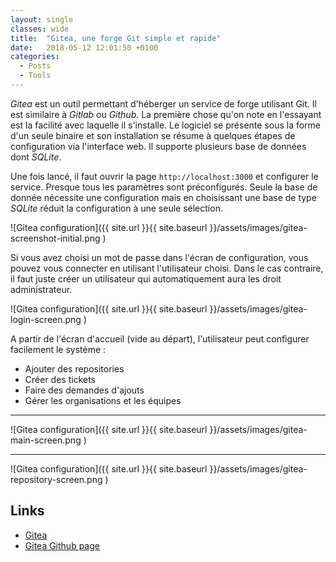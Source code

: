 ```yaml
---
layout: single
classes: wide
title:  "Gitea, une forge Git simple et rapide"
date:   2018-05-12 12:01:50 +0100
categories:
  - Posts
  - Tools
---
```


*Gitea* est un outil permettant d'héberger un service de forge utilisant Git.
Il est similaire à *Gitlab* ou *Github*. La première chose qu'on note en
l'essayant est la facilité avec laquelle il s'installe. Le logiciel se présente
sous la forme d'un seule binaire et son installation se résume à quelques
étapes de configuration via l'interface web. Il supporte plusieurs base de
données dont *SQLite*.

Une fois lancé, il faut ouvrir la page `http://localhost:3000` et configurer
le service. Presque tous les paramètres sont préconfigurés. Seule la base de
donnée nécessite une configuration mais en choisissant une base de type
*SQLite* réduit la configuration à une seule sélection.

![Gitea configuration]({{ site.url }}{{ site.baseurl }}/assets/images/gitea-screenshot-initial.png )


Si vous avez choisi un mot de passe dans l'écran de configuration, vous pouvez
vous connecter en utilisant l'utilisateur choisi. Dans le cas contraire, il
faut juste créer un utilisateur qui automatiquement aura les droit
administrateur.

![Gitea configuration]({{ site.url }}{{ site.baseurl }}/assets/images/gitea-login-screen.png )

A partir de l'écran d'accueil (vide au départ), l'utilisateur peut configurer
facilement le système :
- Ajouter des repositories
- Créer des tickets
- Faire des demandes d'ajouts
- Gérer les organisations et les équipes

---

![Gitea configuration]({{ site.url }}{{ site.baseurl }}/assets/images/gitea-main-screen.png )

---

![Gitea configuration]({{ site.url }}{{ site.baseurl }}/assets/images/gitea-repository-screen.png )

## Links
- [Gitea](https://gitea.io/)
- [Gitea Github page](https://github.com/go-gitea/gitea)
